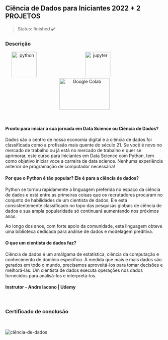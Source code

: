 ## Ciência de Dados para Iniciantes 2022 + 2 PROJETOS

> Status: finished ✔️

### <strong>Descrição</strong>

<p align="center">
    <img style="margin: auto;" src="https://cdn.jsdelivr.net/gh/devicons/devicon/icons/python/python-original-wordmark.svg" alt="python" title="Python" width="80" height="80"/>
    &nbsp;&nbsp;&nbsp;&nbsp;&nbsp;&nbsp;&nbsp;&nbsp;&nbsp;&nbsp;&nbsp;&nbsp;&nbsp;&nbsp;&nbsp;&nbsp;&nbsp;&nbsp;&nbsp;&nbsp;&nbsp;&nbsp;&nbsp;&nbsp;&nbsp;&nbsp;&nbsp;&nbsp;&nbsp;&nbsp;&nbsp;&nbsp;&nbsp;&nbsp;&nbsp;&nbsp;&nbsp;
    <img style="margin: auto;" src="https://cdn.jsdelivr.net/gh/devicons/devicon/icons/jupyter/jupyter-original-wordmark.svg" alt="jupyter" title="Jupyter" width="80" height="80"/>
    &nbsp;&nbsp;&nbsp;&nbsp;&nbsp;&nbsp;&nbsp;&nbsp;&nbsp;&nbsp;&nbsp;&nbsp;&nbsp;&nbsp;&nbsp;&nbsp;&nbsp;&nbsp;&nbsp;&nbsp;&nbsp;&nbsp;&nbsp;&nbsp;&nbsp;&nbsp;&nbsp;&nbsp;&nbsp;&nbsp;&nbsp;&nbsp;&nbsp;&nbsp;&nbsp;&nbsp;&nbsp;
    <img style="margin: auto;" src="https://user-images.githubusercontent.com/60360540/197354200-423a25a3-0c58-4e87-b9c9-e5e36001603c.png" alt="Google Colab" title="Google Colab" width="160" height="100"/>
    
</p>
<br>

#### <strong>Pronto para iniciar a sua jornada em Data Science ou Ciência de Dados?</strong>
<p>
    Dados são o centro de nossa economia digital e a ciência de dados foi classificada como a profissão mais quente do século 21. Se você é novo no mercado de trabalho ou já está no mercado de trabalho e quer se aprimorar, este curso para Iniciantes em Data Science com Python, tem como objetivo iniciar voce a carreira de data science. Nenhuma experiência anterior de programação de computador necessária!
</p>

#### <strong>Por que o Python é tão popular? Ele é para a ciência de dados?</strong>
<p>
    Python se tornou rapidamente a linguagem preferida no espaço da ciência de dados e está entre as primeiras coisas que os recrutadores procuram no conjunto de habilidades de um cientista de dados. Ele está consistentemente classificado no topo das pesquisas globais de ciência de dados e sua ampla popularidade só continuará aumentando nos próximos anos.
</p>
<p>
    Ao longo dos anos, com forte apoio da comunidade, esta linguagem obteve uma biblioteca dedicada para análise de dados e modelagem preditiva.
</p>

#### <strong>O que um cientista de dados faz?</strong>
<p>
    Ciência de dados é um amálgama de estatística, ciência da computação e conhecimento de domínio específico. À medida que mais e mais dados são gerados em todo o mundo, precisamos aproveitá-los para tomar decisões e melhorá-las. Um cientista de dados executa operações nos dados fornecidos para analisá-los e interpretá-los.
</p>

<h4>
    <strong>
        Instrutor - Andre lacono | Udemy
    </strong>
</h4>
<br>

### <strong>Certificado de conclusão</strong>
<br>

![ciência-de-dados](https://user-images.githubusercontent.com/60360540/197353589-7b74a43a-dd59-4a9a-bb82-af9424b47be4.jpg)
